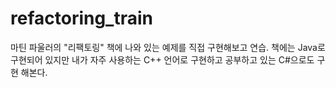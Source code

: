 # refactoring_train
마틴 파울러의 "리팩토링" 책에 나와 있는 예제를 직접 구현해보고 연습.
책에는 Java로 구현되어 있지만 내가 자주 사용하는 C++ 언어로 구현하고
공부하고 있는 C#으로도 구현 해본다.
